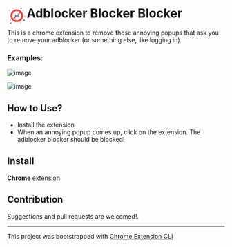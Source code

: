 # <img src="public/icons/icon.png" width="45" align="left"> Adblocker Blocker Blocker

This is a chrome extension to remove those annoying popups that ask you to remove your adblocker (or something else, like logging in). 

### Examples: 

![image](https://user-images.githubusercontent.com/10389062/160174374-7bb4b32f-027e-4ca9-b743-80ab51def64e.png)

![image](https://user-images.githubusercontent.com/10389062/160174875-9712fd7f-7eac-420e-8d13-ff5351d54be3.png)


## How to Use?

- Install the extension
- When an annoying popup comes up, click on the extension. The adblocker blocker should be blocked!

## Install

[**Chrome** extension]() <!-- TODO: Add chrome extension link inside parenthesis -->

## Contribution

Suggestions and pull requests are welcomed!.

---

This project was bootstrapped with [Chrome Extension CLI](https://github.com/dutiyesh/chrome-extension-cli)

